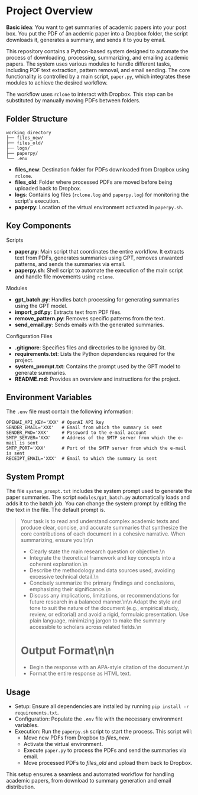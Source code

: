 # Project Overview

**Basic idea**: You want to get summaries of academic papers into your post box.
You put the PDF of an acdemic paper into a Dropbox folder, the script downloads
it, generates a summary, and sends it to you by email.

This repository contains a Python-based system designed to automate the process
of downloading, processing, summarizing, and emailing academic papers. The
system uses various modules to handle different tasks, including PDF text
extraction, pattern removal, and email sending. The core functionality is
controlled by a main script, `paper.py`, which integrates these modules to
achieve the desired workflow.

The workflow uses `rclone` to interact with Dropbox. This step can be
substituted by manually moving PDFs between folders.

## Folder Structure

```
working directory
├── files_new/
├── files_old/
├── logs/
├── paperpy/
└── .env
```

* **files_new**: Destination folder for PDFs downloaded from Dropbox using `rclone`.
* **files_old**: Folder where processed PDFs are moved before being uploaded back to Dropbox.
* **logs**: Contains log files (`rclone.log` and `paperpy.log`) for monitoring the script's execution.
* **paperpy**: Location of the virtual environment activated in `paperpy.sh`.

## Key Components

Scripts

* **paper.py**: Main script that coordinates the entire workflow. It extracts text from PDFs, generates summaries using GPT, removes unwanted patterns, and sends the summaries via email.
* **paperpy.sh**: Shell script to automate the execution of the main script and handle file movements using `rclone`.

Modules

* **gpt_batch.py**: Handles batch processing for generating summaries using the GPT model.
* **import_pdf.py**: Extracts text from PDF files.
* **remove_pattern.py**: Removes specific patterns from the text.
* **send_email.py**: Sends emails with the generated summaries.

Configuration Files

* **.gitignore**: Specifies files and directories to be ignored by Git.
* **requirements.txt**: Lists the Python dependencies required for the project.
* **system_prompt.txt**: Contains the prompt used by the GPT model to generate summaries.
* **README.md**: Provides an overview and instructions for the project.

## Environment Variables

The `.env` file must contain the following information:

```
OPENAI_API_KEY='XXX' # OpenAI API key
SENDER_EMAIL='XXX'   # Email from which the summary is sent
SENDER_PWD='XXX'     # Password to the e-mail account
SMTP_SERVER='XXX'    # Address of the SMTP server from which the e-mail is sent
SMTP_PORT='XXX'      # Port of the SMTP server from which the e-mail is sent
RECEIPT_EMAIL='XXX'  # Email to which the summary is sent
```

## System Prompt

The file `system_prompt.txt` includes the system prompt used to generate the
paper summaries. The script `modules/gpt_batch.py` automatically loads and
adds it to the batch job. You can change the system prompt by editing the
the text in the file. The default prompt is.

> Your task is to read and understand complex academic texts and produce clear,
> concise, and accurate summaries that synthesize the core contributions of each
> document in a cohesive narrative. When summarizing, ensure you:\n\n
> - Clearly state the main research question or objective.\n
> - Integrate the theoretical framework and key concepts into a coherent explanation.\n
> - Describe the methodology and data sources used, avoiding excessive technical detail.\n
> - Concisely summarize the primary findings and conclusions, emphasizing their significance.\n
> - Discuss any implications, limitations, or recommendations for future research in a balanced manner.\n\n
> Adapt the style and tone to suit the nature of the document (e.g., empirical
> study, review, or editorial) and avoid a rigid, formulaic presentation. Use
> plain language, minimizing jargon to make the summary accessible to scholars
> across related fields.\n
> # Output Format\n\n
> - Begin the response with an APA-style citation of the document.\n
> - Format the entire response as HTML text.

## Usage

* Setup: Ensure all dependencies are installed by running `pip install -r requirements.txt`.
* Configuration: Populate the `.env` file with the necessary environment variables.
* Execution: Run the `paperpy.sh` script to start the process. This script will:
  * Move new PDFs from Dropbox to *files_new*.
  * Activate the virtual environment.
  * Execute `paper.py` to process the PDFs and send the summaries via email.
  * Move processed PDFs to *files_old* and upload them back to Dropbox.

This setup ensures a seamless and automated workflow for handling academic
papers, from download to summary generation and email distribution.
